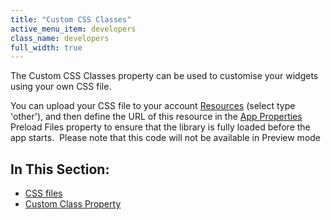 ```yaml
---
title: "Custom CSS Classes"
active_menu_item: developers
class_name: developers
full_width: true
---
```



The Custom CSS Classes property can be used to customise your widgets using your own CSS file.

You can upload your CSS file to your account [Resources](/developers/user-guide/product-guide/the-console/console-tabs/resources) (select type 'other'), and then define the URL of this resource in the [App Properties](/developers/user-guide/product-guide/widget-properties-events/app-properties) Preload Files property to ensure that the library is fully loaded before the app starts.  Please note that this code will not be available in Preview mode

## In This Section:

 - [CSS files](/developers/user-guide/product-guide/advanced-features/custom-css-classes/css-files)
 - [Custom Class Property](/developers/user-guide/product-guide/advanced-features/custom-css-classes/custom-class)


